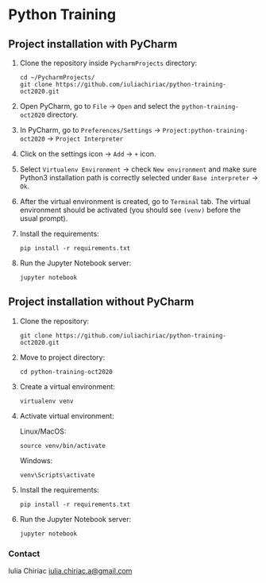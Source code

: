 # Python Training

## Project installation with PyCharm

1. Clone the repository inside `PycharmProjects` directory:

    ```shell
    cd ~/PycharmProjects/
    git clone https://github.com/iuliachiriac/python-training-oct2020.git
    ```

1. Open PyCharm, go to `File` -> `Open` and select the `python-training-oct2020` directory.
1. In PyCharm, go to `Preferences/Settings` -> `Project:python-training-oct2020` -> `Project Interpreter`
1. Click on the settings icon -> `Add` -> `+` icon.
1. Select `Virtualenv Environment` -> check `New environment` and make sure Python3 installation path is correctly selected under `Base interpreter` -> `Ok`.
1. After the virtual environment is created, go to `Terminal` tab. The virtual environment should be activated (you should see `(venv)` before the usual prompt).
   
1. Install the requirements:

    ```shell
    pip install -r requirements.txt
    ```
    
1. Run the Jupyter Notebook server:

    ```shell
    jupyter notebook
    ```
    
## Project installation without PyCharm

1. Clone the repository:

    ```shell
    git clone https://github.com/iuliachiriac/python-training-oct2020.git
    ```

1. Move to project directory:
    ```shell
    cd python-training-oct2020
    ```

1. Create a virtual environment:

    ```shell
    virtualenv venv
    ```
    
1. Activate virtual environment:

    Linux/MacOS:
    ```shell
    source venv/bin/activate
    ```
    
    Windows:
    ```shell
    venv\Scripts\activate
    ```
    
1. Install the requirements:

    ```shell
    pip install -r requirements.txt
    ```
    
1. Run the Jupyter Notebook server:

    ```shell
    jupyter notebook
    ```

### Contact
Iulia Chiriac <iulia.chiriac.a@gmail.com>
